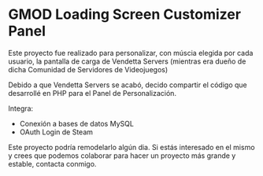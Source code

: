 # GMOD Loading Screen Customizer Panel

Este proyecto fue realizado para personalizar, con múscia elegida por cada usuario, la pantalla de carga de Vendetta Servers (mientras era dueño de dicha Comunidad de Servidores de Videojuegos)

Debido a que Vendetta Servers se acabó, decido compartir el código que desarrollé en PHP para el Panel de Personalización.

Integra:
- Conexión a bases de datos MySQL
- OAuth Login de Steam

Este proyecto podría remodelarlo algún dia. Si estás interesado en el mismo y crees que podemos colaborar para hacer un proyecto más grande y estable, contacta conmigo.
